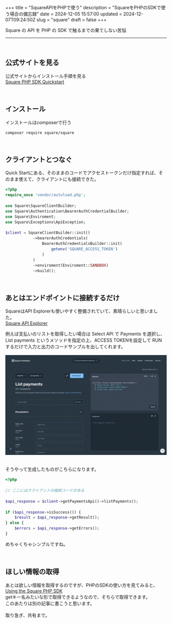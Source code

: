 +++
title = "SquareAPIをPHPで使う"
description = "SquareをPHPのSDKで使う場合の備忘録"
date = 2024-12-05 15:57:00
updated = 2024-12-07T09:24:50Z
slug = "square"
draft = false
+++

Square の API を PHP の SDK で触るまでの果てしない苦悩

<!--more-->

---

<br>

## 公式サイトを見る

公式サイトからインストール手順を見る  
<a href="https://developer.squareup.com/docs/sdks/php/quick-start" target="_blank">Square PHP SDK Quickstart</a>

<br>

## インストール
インストールはcomposerで行う
```shell
composer require square/square
```

<br>

## クライアントとつなぐ
Quick Startにある、そのままのコードでアクセストークンだけ指定すれば、そのまま使えて、クライアントにも接続できた。
```php
<?php
require_once 'vendor/autoload.php';

use Square\SquareClientBuilder;
use Square\Authentication\BearerAuthCredentialBuilder;
use Square\Enviroment;
use Square\Exceptions\ApiException;

$client = SquareClientBuilder::init()
            ->bearerAuthCredentials(
                BearerAuthCredentialsBuilder::init(
                    getenv('SQUARE_ACCESS_TOKEN')
                )
            )
            ->enviroment(Enviroment::SANDBOX)
            ->build();
```

<br>

## あとはエンドポイントに接続するだけ
SquareはAPI Explorerも使いやすく整備されていて、素晴らしいと思いました。  
<a href="https://developer.squareup.com/explorer/square" target="_blank">Square API Explorer</a>
<br>

例えば支払いのリストを取得したい場合は Select API で Payments を選択し、List payments というメソッドを指定の上、ACCESS TOKENを設定して RUN するだけで入力と出力のコードサンプルを出してくれます。  
<br>
<img src="/img/square/square_api_explorer.gif" />

<br>
そうやって生成したものがこちらになります。

```php
<?php

// ここにはクライアントの接続コードがある

$api_response = $client->getPaymentsApi()->listPayments();

if ($api_response->isSuccess()) {
    $result = $api_response->getResult();
} else {
    $errors = $api_response->getErrors();
}
```
めちゃくちゃシンプルですね。  

<br>

## ほしい情報の取得
あとは欲しい情報を取得するのですが、PHPのSDKの使い方を見てみると、  
<a href="https://developer.squareup.com/docs/sdks/php/using-php-sdk" target="_blank">Using the Square PHP SDK</a>  
getキー名みたいな形で取得できるようなので、そちらで取得できます。  
このあたりは別の記事に書こうと思います。  
<br>
取り急ぎ、共有まで。   